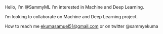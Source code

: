 Hello, I’m @SammyML
I’m interested in Machine and Deep Learning.

I’m looking to collaborate on Machine and Deep Learning  project. 

How to reach me ekumasamuel51@gmail.com or on twitter @sammyekuma 

<!---
SammyML/SammyML is a ✨ special ✨ repository because its `README.md` (this file) appears on your GitHub profile.
You can click the Preview link to take a look at your changes.
--->
